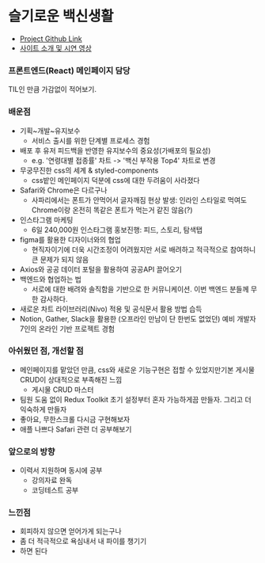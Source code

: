 # 슬기로운 백신생활
- [Project Github Link](https://github.com/Vaccine-life)
- [사이트 소개 및 시연 영상](https://www.youtube.com/watch?v=icaFNUVH4GQ&ab_channel=ElaineLee)

### 프론트엔드(React) 메인페이지 담당
TIL인 만큼 가감없이 적어보기.

### 배운점
- 기획~개발~유지보수
  - 서비스 출시를 위한 단계별 프로세스 경험
- 배포 후 유저 피드백을 반영한 유지보수의 중요성(가배포의 필요성)
  - e.g. '연령대별 접종률' 차트 -> '백신 부작용 Top4' 차트로 변경 
- 무궁무진한 css의 세계 & styled-components
  - css밭인 메인페이지 덕분에 css에 대한 두려움이 사라졌다
- Safari와 Chrome은 다르구나
  - 사파리에서는 폰트가 안먹어서 글자깨짐 현상 발생: 인라인 스타일로 먹여도 Chrome이랑 온전히 똑같은 폰트가 먹는거 같진 않음(?)
- 인스타그램 마케팅
  - 6일 240,000원 인스타그램 홍보진행: 피드, 스토리, 탐색탭 
- figma를 활용한 디자이너와의 협업
  - 현직자이기에 더욱 시간조정이 어려웠지만 서로 배려하고 적극적으로 참여하니 큰 문제가 되지 않음
- Axios와 공공 데이터 포털을 활용하여 공공API 끌어오기
- 백엔드와 협업하는 법
  - 서로에 대한 배려와 솔직함을 기반으로 한 커뮤니케이션. 이번 백엔드 분들께 무한 감사하다.
- 새로운 차트 라이브러리(Nivo) 적용 및 공식문서 활용 방법 습득
- Notion, Gather, Slack을 활용한 (오프라인 만남이 단 한번도 없었던) 예비 개발자 7인의 온라인 기반 프로젝트 경험


### 아쉬웠던 점, 개선할 점
- 메인페이지를 맡았던 만큼, css와 새로운 기능구현은 접할 수 있었지만기본 게시물 CRUD이 상대적으로 부족해진 느낌
  - 게시물 CRUD 마스터
- 팀원 도움 없이 Redux Toolkit 초기 설정부터 혼자 가능하게끔 만들자. 그리고 더 익숙하게 만들자
- 좋아요, 무한스크롤 다시금 구현해보자
- 애플 나쁘다 Safari 관련 더 공부해보기


### 앞으로의 방향
- 이력서 지원하며 동시에 공부
  - 강의자료 완독
  - 코딩테스트 공부

### 느낀점
- 회피하지 않으면 얻어가게 되는구나
- 좀 더 적극적으로 욕심내서 내 파이를 챙기기
- 하면 된다
